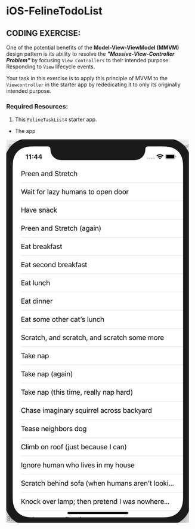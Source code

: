 # iOS-FelineTodoList

## CODING EXERCISE:

One of the potential benefits of the **Model-View-ViewModel (MMVM)** design pattern is its ability to resolve the __*"Massive-View-Controller Problem"*__ by focusing `View Controllers` to their intended purpose: Responding to `View` lifecycle events.

Your task in this exercise is to apply this principle of MVVM to the `Viewcontroller` in the starter app by rededicating it to only its originally intended purpose.

### Required Resources:

1. This `FelineTaskList4` starter app.
- The app


![Working_table_view](Working_table_view.png) </br>

